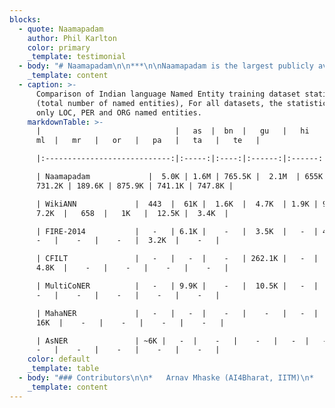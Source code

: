 ```yaml
---
blocks:
  - quote: Naamapadam
    author: Phil Karlton
    color: primary
    _template: testimonial
  - body: "# Naamapadam\n\n***\n\nNaamapadam is the largest publicly available Named Entity Recognition (NER) dataset for the 11 major Indian languages: Assamese, Bengali, Gujarati, Hindi, Kannada, Malayalam, Marathi, Oriya, Punjabi, Tamil, Telugu. \_In each language, it contains more than 400k sentences annotated with a total of at least 100k entities from three standard entity categories (Person, Location and Organization) for 9 out of the 11 languages.\_\n\nThe dataset contains train, test and dev splits. We have manually annotated gold standard testsets for 8 languages:   Bengali, Gujarati, Hindi, Kannada, Malayalam, Marathi, Punjabi, Telugu.  &#x20;\n\nWe also release IndicNER, a multilingual mBERT model fine-tuned on the Naamapadam training set.\n\n### Downloads\n\nNaamapadam Dataset: Available on our [Hugginface repository](https://huggingface.co/datasets/ai4bharat/naamapadam)\n\nIndicNER model: Available on our [Huggingface repository](https://huggingface.co/ai4bharat/IndicNER)\n"
    _template: content
  - caption: >-
      Comparison of Indian language Named Entity training dataset statistics
      (total number of named entities), For all datasets, the statistics include
      only LOC, PER and ORG named entities.
    markdownTable: >-
      |                              |   as  |  bn  |   gu   |   hi   |  kn  | 
      ml  |   mr   |   or   |   pa   |   ta   |   te   |

      |:----------------------------:|:-----:|:----:|:------:|:------:|:----:|:----:|:------:|:------:|:------:|:------:|:------:|

      | Naamapadam             |  5.0K | 1.6M | 765.5K |  2.1M  | 655K | 1.0M |
      731.2K | 189.6K | 875.9K | 741.1K | 747.8K |

      | WikiANN             |  443  |  61K |  1.6K  |  4.7K  | 1.9K | 9.4K | 
      7.2K  |   658  |   1K   |  12.5K |  3.4K  |

      | FIRE-2014           |   -   | 6.1K |    -   |  3.5K  |   -  | 4.2K |   
      -   |    -   |    -   |  3.2K  |    -   |

      | CFILT               |   -   |   -  |    -   | 262.1K |   -  |   -  | 
      4.8K  |    -   |    -   |    -   |    -   |

      | MultiCoNER          |   -   | 9.9K |    -   |  10.5K |   -  |   -  |   
      -   |    -   |    -   |    -   |    -   |

      | MahaNER             |   -   |   -  |    -   |    -   |   -  |   -  |  
      16K  |    -   |    -   |    -   |    -   |

      | AsNER               | ~6K |   -  |    -   |    -   |   -  |   -  |   
      -   |    -   |    -   |    -   |    -   |
    color: default
    _template: table
  - body: "### Contributors\n\n*   Arnav Mhaske (AI4Bharat, IITM)\n*   Harshit Kedia (AI4Bharat, IITM)\n*   Sumanth Doddapaneni,\_(AI4Bharat, IITM)\n*   Mitesh Khapra, \_(AI4Bharat, IITM)\n*   Pratyush Kumar,\_\_(Microsoft,\_AI4Bharat, IITM)\n*   Rudra Murthy V, (IBM Research India,\_AI4Bharat, IITM) \\[mail: rmurthyv@in.ibm.com]\n*   Anoop Kunchukuttan, (Microsoft,\_AI4Bharat, IITM) \\[mail: ankunchu@microsoft.com]\n\nCorresponding authors: Rudra Murthy V, Anoop Kunchukuttan\n\n### Citing\n\nIf you are using any of the resources, please cite the following article:\n\nLanguage\n\n```\n@misc{mhaske2022naamapadam,  doi = {10.48550/ARXIV.2212.10168},  url = {https://arxiv.org/abs/2212.10168},  author = {Mhaske, Arnav and Kedia, Harshit and Doddapaneni, Sumanth and Khapra, Mitesh M. and Kumar, Pratyush and Murthy, Rudra and Kunchukuttan, Anoop},  title = {Naamapadam: A Large-Scale Named Entity Annotated Data for Indic Languages}  publisher = {arXiv},  year = {2022},}\n```\n\n### License\n\nNaamapadam is released under this licensing scheme:\n\n*   We do not own any of the text from which this data has been extracted.\n*   We license the actual packaging of this data under the\_[Creative Commons CC0 license (“no rights reserved”)]().\n*   To the extent possible under law,\_[AI4Bharat]()\_has waived all copyright and related or neighboring rights to\_Naamapadam.\n*   This work is published from: India.\n"
    _template: content
---
```


